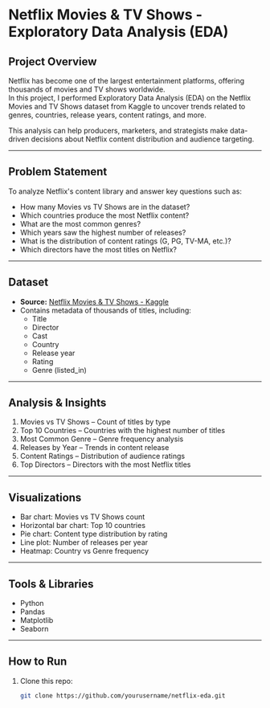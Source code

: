 # Netflix Movies & TV Shows - Exploratory Data Analysis (EDA)

## Project Overview
Netflix has become one of the largest entertainment platforms, offering thousands of movies and TV shows worldwide.  
In this project, I performed Exploratory Data Analysis (EDA) on the Netflix Movies and TV Shows dataset from Kaggle to uncover trends related to genres, countries, release years, content ratings, and more.  

This analysis can help producers, marketers, and strategists make data-driven decisions about Netflix content distribution and audience targeting.  

---

## Problem Statement
To analyze Netflix's content library and answer key questions such as:
- How many Movies vs TV Shows are in the dataset?
- Which countries produce the most Netflix content?
- What are the most common genres?
- Which years saw the highest number of releases?
- What is the distribution of content ratings (G, PG, TV-MA, etc.)?
- Which directors have the most titles on Netflix?

---

## Dataset
- **Source:** [Netflix Movies & TV Shows - Kaggle](https://www.kaggle.com/datasets/shivamb/netflix-shows)  
- Contains metadata of thousands of titles, including:
  - Title
  - Director
  - Cast
  - Country
  - Release year
  - Rating
  - Genre (listed_in)

---

## Analysis & Insights
1. Movies vs TV Shows – Count of titles by type  
2. Top 10 Countries – Countries with the highest number of titles  
3. Most Common Genre – Genre frequency analysis  
4. Releases by Year – Trends in content release  
5. Content Ratings – Distribution of audience ratings  
6. Top Directors – Directors with the most Netflix titles  

---

## Visualizations
- Bar chart: Movies vs TV Shows count  
- Horizontal bar chart: Top 10 countries  
- Pie chart: Content type distribution by rating  
- Line plot: Number of releases per year  
- Heatmap: Country vs Genre frequency  

---

## Tools & Libraries
- Python  
- Pandas  
- Matplotlib  
- Seaborn  

---

## How to Run
1. Clone this repo:
   ```bash
   git clone https://github.com/yourusername/netflix-eda.git
